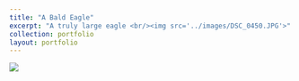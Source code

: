 ```yaml
---
title: "A Bald Eagle"
excerpt: "A truly large eagle <br/><img src='../images/DSC_0450.JPG'>"
collection: portfolio
layout: portfolio
---
```


<img src='{{ site.baseurl }}/images/DSC_0450.JPG'>